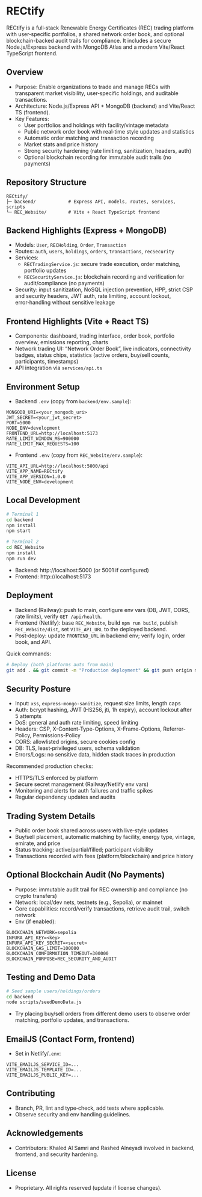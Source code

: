 # RECtify

RECtify is a full‑stack Renewable Energy Certificates (REC) trading platform with user‑specific portfolios, a shared network order book, and optional blockchain-backed audit trails for compliance. It includes a secure Node.js/Express backend with MongoDB Atlas and a modern Vite/React TypeScript frontend.

## Overview
- Purpose: Enable organizations to trade and manage RECs with transparent market visibility, user‑specific holdings, and auditable transactions.
- Architecture: Node.js/Express API + MongoDB (backend) and Vite/React TS (frontend).
- Key Features:
  - User portfolios and holdings with facility/vintage metadata
  - Public network order book with real‑time style updates and statistics
  - Automatic order matching and transaction recording
  - Market stats and price history
  - Strong security hardening (rate limiting, sanitization, headers, auth)
  - Optional blockchain recording for immutable audit trails (no payments)

## Repository Structure
```
RECtify/
├─ backend/            # Express API, models, routes, services, scripts
└─ REC_Website/        # Vite + React TypeScript frontend
```

## Backend Highlights (Express + MongoDB)
- Models: `User`, `RECHolding`, `Order`, `Transaction`
- Routes: `auth`, `users`, `holdings`, `orders`, `transactions`, `recSecurity`
- Services:
  - `RECTradingService.js`: secure trade execution, order matching, portfolio updates
  - `RECSecurityService.js`: blockchain recording and verification for audit/compliance (no payments)
- Security: input sanitization, NoSQL injection prevention, HPP, strict CSP and security headers, JWT auth, rate limiting, account lockout, error‑handling without sensitive leakage

## Frontend Highlights (Vite + React TS)
- Components: dashboard, trading interface, order book, portfolio overview, emissions reporting, charts
- Network trading UI: “Network Order Book”, live indicators, connectivity badges, status chips, statistics (active orders, buy/sell counts, participants, timestamps)
- API integration via `services/api.ts`

## Environment Setup
- Backend `.env` (copy from `backend/env.sample`):
```
MONGODB_URI=<your_mongodb_uri>
JWT_SECRET=<your_jwt_secret>
PORT=5000
NODE_ENV=development
FRONTEND_URL=http://localhost:5173
RATE_LIMIT_WINDOW_MS=900000
RATE_LIMIT_MAX_REQUESTS=100
```
- Frontend `.env` (copy from `REC_Website/env.sample`):
```
VITE_API_URL=http://localhost:5000/api
VITE_APP_NAME=RECtify
VITE_APP_VERSION=1.0.0
VITE_NODE_ENV=development
```

## Local Development
```bash
# Terminal 1
cd backend
npm install
npm start

# Terminal 2
cd REC_Website
npm install
npm run dev
```
- Backend: http://localhost:5000 (or 5001 if configured)
- Frontend: http://localhost:5173

## Deployment
- Backend (Railway): push to main, configure env vars (DB, JWT, CORS, rate limits), verify `GET /api/health`.
- Frontend (Netlify): base `REC_Website`, build `npm run build`, publish `REC_Website/dist`, set `VITE_API_URL` to the deployed backend.
- Post‑deploy: update `FRONTEND_URL` in backend env; verify login, order book, and API.

Quick commands:
```bash
# Deploy (both platforms auto from main)
git add . && git commit -m "Production deployment" && git push origin main
```

## Security Posture
- Input: `xss`, `express-mongo-sanitize`, request size limits, length caps
- Auth: bcrypt hashing, JWT (HS256, jti, 1h expiry), account lockout after 5 attempts
- DoS: general and auth rate limiting, speed limiting
- Headers: CSP, X-Content-Type-Options, X-Frame-Options, Referrer-Policy, Permissions-Policy
- CORS: allowlisted origins, secure cookies config
- DB: TLS, least‑privileged users, schema validation
- Errors/Logs: no sensitive data, hidden stack traces in production

Recommended production checks:
- HTTPS/TLS enforced by platform
- Secure secret management (Railway/Netlify env vars)
- Monitoring and alerts for auth failures and traffic spikes
- Regular dependency updates and audits

## Trading System Details
- Public order book shared across users with live‑style updates
- Buy/sell placement, automatic matching by facility, energy type, vintage, emirate, and price
- Status tracking: active/partial/filled; participant visibility
- Transactions recorded with fees (platform/blockchain) and price history

## Optional Blockchain Audit (No Payments)
- Purpose: immutable audit trail for REC ownership and compliance (no crypto transfers)
- Network: local/dev nets, testnets (e.g., Sepolia), or mainnet
- Core capabilities: record/verify transactions, retrieve audit trail, switch network
- Env (if enabled):
```
BLOCKCHAIN_NETWORK=sepolia
INFURA_API_KEY=<key>
INFURA_API_KEY_SECRET=<secret>
BLOCKCHAIN_GAS_LIMIT=100000
BLOCKCHAIN_CONFIRMATION_TIMEOUT=300000
BLOCKCHAIN_PURPOSE=REC_SECURITY_AND_AUDIT
```

## Testing and Demo Data
```bash
# Seed sample users/holdings/orders
cd backend
node scripts/seedDemoData.js
```
- Try placing buy/sell orders from different demo users to observe order matching, portfolio updates, and transactions.

## EmailJS (Contact Form, frontend)
- Set in Netlify/`.env`:
```
VITE_EMAILJS_SERVICE_ID=...
VITE_EMAILJS_TEMPLATE_ID=...
VITE_EMAILJS_PUBLIC_KEY=...
```

## Contributing
- Branch, PR, lint and type‑check, add tests where applicable.
- Observe security and env handling guidelines.

## Acknowledgements
- Contributors: Khaled Al Samri and Rashed Alneyadi involved in backend, frontend, and security hardening.

## License
- Proprietary. All rights reserved (update if license changes).
